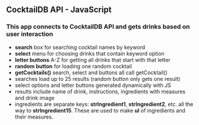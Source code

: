 ## CocktailDB API - JavaScript
### This app connects to CocktailDB API and gets drinks based on user interaction
- **search** box for searching cocktail names by keyword
- **select** menu for choosing drinks that contain keyword option
- **letter buttons** A-Z for getting all drinks that start with that letter
- **random button** for loading one random cocktail
- **getCocktails()** search, select and buttons all call getCocktail()
- searches load up to 25 results (random button only gets one result)
- select options and letter buttons generated dynamically with JS
- results include name of drink, instructions, ingredients with measures and drink image
- ingredients are separate keys: **strIngredient1**, **strIngredient2**, etc. all the way to  **strIngredient15**. These are used to make **ul** of ingredients and their measures.